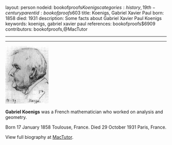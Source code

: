 layout: person
nodeid: bookofproofs$Koenigs
categories: history,19th-century
parentid: bookofproofs$603
title: Koenigs, Gabriel Xavier Paul
born: 1858
died: 1931
description: Some facts about Gabriel Xavier Paul Koenigs
keywords: koenigs, gabriel xavier paul
references: bookofproofs$6909
contributors: bookofproofs,@MacTutor

---


---

![Koenigs.jpg](https://github.com/bookofproofs/bookofproofs.github.io/blob/main/_sources/_assets/images/portraits/Koenigs.jpg?raw=true)

**Gabriel Koenigs** was a French mathematician who worked on analysis and geometry.

Born 17 January 1858 Toulouse, France. Died 29 October 1931 Paris, France.


View full biography at [MacTutor](https://mathshistory.st-andrews.ac.uk/Biographies/Koenigs/).